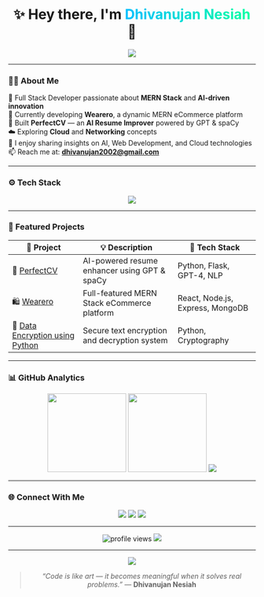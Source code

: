<!-- Modern Gradient GitHub README -->
<div align="center">

<h1 align="center">✨ Hey there, I'm <span style="background: linear-gradient(90deg, #00BFFF, #00FFA3); -webkit-background-clip: text; color: transparent;">Dhivanujan Nesiah</span> 👋</h1>

<p align="center">
  <img src="https://readme-typing-svg.herokuapp.com?size=22&color=00FFA3&center=true&vCenter=true&width=650&lines=Full+Stack+Developer+⚡+MERN+Stack+Enthusiast;AI+Innovator+💡+Software+Engineer;Networking+and+Cloud+Computing+Learner" />
</p>

</div>

---

### 🧑‍💻 About Me

💼 Full Stack Developer passionate about **MERN Stack** and **AI-driven innovation**  
🚀 Currently developing **Wearero**, a dynamic MERN eCommerce platform  
🧠 Built **PerfectCV** — an **AI Resume Improver** powered by GPT & spaCy  
☁️ Exploring **Cloud** and **Networking** concepts  
💬 I enjoy sharing insights on AI, Web Development, and Cloud technologies  
📫 Reach me at: **[dhivanujan2002@gmail.com](mailto:dhivanujan2002@gmail.com)**  

---

### ⚙️ Tech Stack

<p align="center">
  <img src="https://skillicons.dev/icons?i=js,react,nodejs,express,mongodb,python,flask,html,css,c,java,git,github,vscode,docker,azure&theme=light" />
</p>

---

### 🚀 Featured Projects

| 🧩 Project | 💡 Description | 🧰 Tech Stack |
|------------|----------------|----------------|
| 🧠 [PerfectCV](https://github.com/dhivanujan/MiniProject-PerfectCV) | AI-powered resume enhancer using GPT & spaCy | Python, Flask, GPT-4, NLP |
| 🛍 [Wearero](https://github.com/dhivanujan/Wearero) | Full-featured MERN Stack eCommerce platform | React, Node.js, Express, MongoDB |
| 🔐 [Data Encryption using Python](https://github.com/dhivanujan/data-encryption-using-python) | Secure text encryption and decryption system | Python, Cryptography |

---

### 📊 GitHub Analytics

<div align="center">

<img src="https://github-readme-stats.vercel.app/api?username=dhivanujan&show_icons=true&theme=radical&hide_border=true&bg_color=0D1117&title_color=00FFA3&icon_color=00BFFF&text_color=FFFFFF" height="160" />
<img src="https://github-readme-stats.vercel.app/api/top-langs/?username=dhivanujan&layout=compact&theme=radical&hide_border=true&bg_color=0D1117&title_color=00FFA3&text_color=FFFFFF" height="160" />

<img src="https://github-profile-trophy.vercel.app/?username=dhivanujan&theme=radical&no-frame=true&margin-w=15&column=4" />

</div>

---

### 🌐 Connect With Me

<p align="center">
  <a href="https://linkedin.com/in/dhivanujan-nesiah-a56a94240"><img src="https://img.shields.io/badge/LinkedIn-0A66C2?style=for-the-badge&logo=linkedin&logoColor=white" /></a>
  <a href="mailto:dhivanujan2002@gmail.com"><img src="https://img.shields.io/badge/Gmail-D14836?style=for-the-badge&logo=gmail&logoColor=white" /></a>
  <a href="https://github.com/dhivanujan"><img src="https://img.shields.io/badge/GitHub-100000?style=for-the-badge&logo=github&logoColor=white" /></a>
</p>

---

<p align="center">
  <img src="https://komarev.com/ghpvc/?username=dhivanujan&label=Profile+Views&color=00FFA3&style=for-the-badge" alt="profile views" />
  <img src="https://img.shields.io/badge/Open%20to%20Work-Yes-00BFFF?style=for-the-badge" />
</p>

---

<div align="center">
  <img src="https://capsule-render.vercel.app/api?type=waving&color=gradient&height=120&section=footer&text=Thanks+for+visiting!&fontColor=fff&fontAlignY=35"/>
</div>

> <p align="center"><i>“Code is like art — it becomes meaningful when it solves real problems.”</i>  
> — <b>Dhivanujan Nesiah</b></p>

